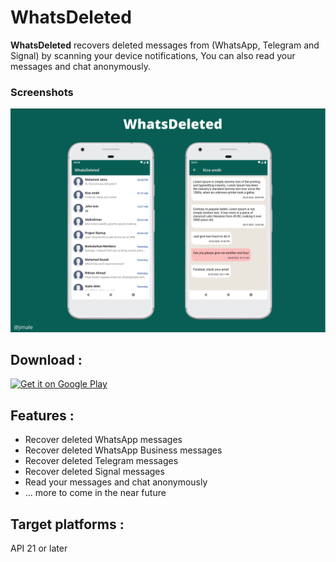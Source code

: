 # WhatsDeleted
**WhatsDeleted** recovers deleted messages from (WhatsApp, Telegram and Signal) by scanning your device notifications, You can also read your messages and chat anonymously.

### Screenshots

 <p align="center">
 <img src="/screenshots/one.png"/>

</p>

## Download :
[<img src="https://play.google.com/intl/en_us/badges/images/generic/en-play-badge.png"
alt="Get it on Google Play"
height="100">](https://play.google.com/store/apps/details?id=com.tiriig.whatsdeleted)


## Features :

-   Recover deleted WhatsApp messages
-   Recover deleted WhatsApp Business messages
-   Recover deleted Telegram messages
-   Recover deleted Signal messages
-   Read your messages and chat anonymously
-   ... more to come in the near future

## Target platforms :

API 21 or later
